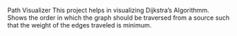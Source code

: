 
Path Visualizer
This project helps in visualizing Dijkstra’s Algorithmm.
Shows the order in which the graph should be traversed from a source such that the weight of the edges traveled is minimum.

